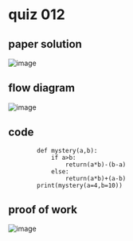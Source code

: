 # quiz 012



## paper solution
![image](https://github.com/user-attachments/assets/328af5c0-b051-46d7-9fa1-cecd9094aad6)


## flow diagram
![image](https://github.com/user-attachments/assets/ecacebaa-c033-40ae-ab02-508c130d5540)


## code
            def mystery(a,b):
                if a>b:
                    return(a*b)-(b-a)
                else:
                    return(a*b)+(a-b)
            print(mystery(a=4,b=10))

## proof of work
![image](https://github.com/user-attachments/assets/a04c1f71-846b-4c85-ad12-b04950a39c34)
